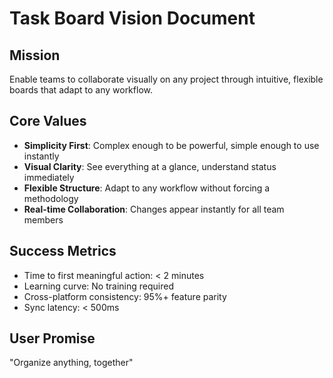 # Task Board Vision Document

## Mission
Enable teams to collaborate visually on any project through intuitive, flexible boards that adapt to any workflow.

## Core Values
- **Simplicity First**: Complex enough to be powerful, simple enough to use instantly
- **Visual Clarity**: See everything at a glance, understand status immediately  
- **Flexible Structure**: Adapt to any workflow without forcing a methodology
- **Real-time Collaboration**: Changes appear instantly for all team members

## Success Metrics
- Time to first meaningful action: < 2 minutes
- Learning curve: No training required
- Cross-platform consistency: 95%+ feature parity
- Sync latency: < 500ms

## User Promise
"Organize anything, together"
